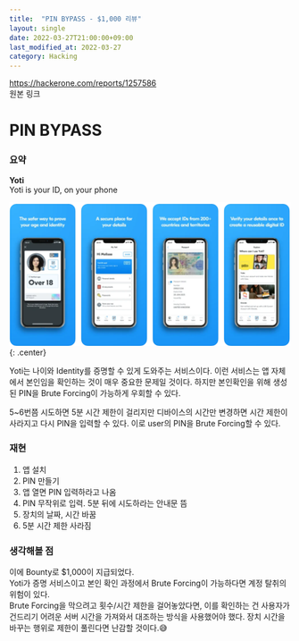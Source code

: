 ```yaml
---
title:  "PIN BYPASS - $1,000 리뷰"
layout: single
date: 2022-03-27T21:00:00+09:00
last_modified_at: 2022-03-27
category: Hacking
---
```


<https://hackerone.com/reports/1257586>  
원본 링크  

# PIN BYPASS
  
### 요약
  
**Yoti**  
Yoti is your ID, on your phone  
  
![yoti](/assets/img/2022-03-27-1257586-PIN-BYPASS/1.png){: .center}  
  
Yoti는 나이와 Identity를 증명할 수 있게 도와주는 서비스이다. 이런 서비스는 앱 자체에서 본인임을 확인하는 것이 매우 중요한 문제일 것이다. 하지만 본인확인을 위해 생성된 PIN을 Brute Forcing이 가능하게 우회할 수 있다.  
  
5~6번쯤 시도하면 5분 시간 제한이 걸리지만 디바이스의 시간만 변경하면 시간 제한이 사라지고 다시 PIN을 입력할 수 있다. 이로 user의 PIN을 Brute Forcing할 수 있다.
  
  
### 재현
1. 앱 설치  
2. PIN 만들기  
3. 앱 열면 PIN 입력하라고 나옴  
4. PIN 무작위로 입력. 5분 뒤에 시도하라는 안내문 뜸  
5. 장치의 날짜, 시간 바꿈  
6. 5분 시간 제한 사라짐  
  
  
### 생각해볼 점
이에 Bounty로 $1,000이 지급되었다.  
Yoti가 증명 서비스이고 본인 확인 과정에서 Brute Forcing이 가능하다면 계정 탈취의 위험이 있다.  
Brute Forcing을 막으려고 횟수/시간 제한을 걸어놓았다면, 이를 확인하는 건 사용자가 건드리기 어려운 서버 시간을 가져와서 대조하는 방식을 사용했어야 했다. 장치 시간을 바꾸는 행위로 제한이 풀린다면 난감할 것이다.😅